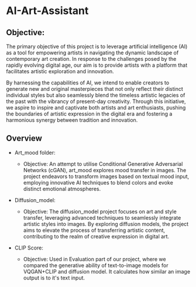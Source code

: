 # AI-Art-Assistant

## Objective:

The primary objective of this project is to leverage artificial intelligence (AI) as a tool for empowering artists in navigating the dynamic landscape of contemporary art creation. In response to the challenges posed by the rapidly evolving digital age, our aim is to provide artists with a platform that facilitates artistic exploration and innovation. 

By harnessing the capabilities of AI, we intend to enable creators to generate new and original masterpieces that not only reflect their distinct individual styles but also seamlessly blend the timeless artistic legacies of the past with the vibrancy of present-day creativity. Through this initiative, we aspire to inspire and captivate both artists and art enthusiasts, pushing the boundaries of artistic expression in the digital era and fostering a harmonious synergy between tradition and innovation.

## Overview
- Art_mood folder:

    - Objective: An attempt to utilise Conditional Generative Adversarial Networks (cGAN), art_mood explores mood transfer in images. The project endeavors to transform images based on textual mood input, employing innovative AI techniques to blend colors and evoke distinct emotional atmospheres.
      
- Diffusion_model:
    - Objective: The diffusion_model project focuses on art and style transfer, leveraging advanced techniques to seamlessly integrate artistic styles into images. By exploring diffusion models, the project aims to elevate the process of transferring artistic content, contributing to the realm of creative expression in digital art.
 
- CLIP Score:
    - Objective: Used in Evaluation part of our project, where we compared the generative ability of text-to-image models for VQGAN+CLIP and diffusion model. It calculates how similar an image output is to it's text input.
